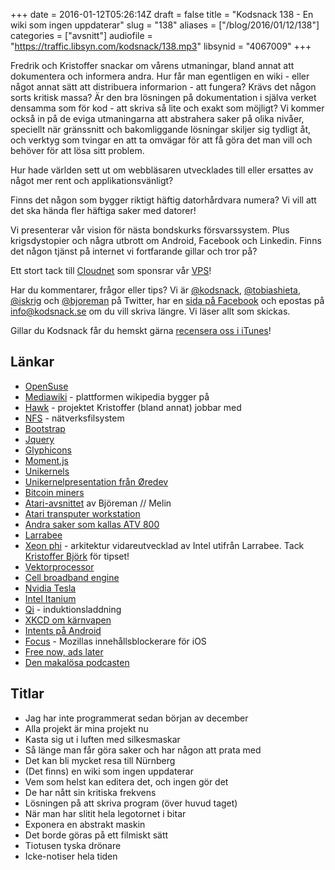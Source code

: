 +++
date = 2016-01-12T05:26:14Z
draft = false
title = "Kodsnack 138 - En wiki som ingen uppdaterar"
slug = "138"
aliases = ["/blog/2016/01/12/138"]
categories = ["avsnitt"]
audiofile = "https://traffic.libsyn.com/kodsnack/138.mp3"
libsynid = "4067009"
+++

Fredrik och Kristoffer snackar om vårens utmaningar, bland annat att dokumentera och informera andra. Hur får man egentligen en wiki - eller något annat sätt att distribuera informarion - att fungera? Krävs det någon sorts kritisk massa? Är den bra lösningen på dokumentation i själva verket densamma som för kod - att skriva så lite och exakt som möjligt? Vi kommer också in på de eviga utmaningarna att abstrahera saker på olika nivåer, speciellt när gränssnitt och bakomliggande lösningar skiljer sig tydligt åt, och verktyg som tvingar en att ta omvägar för att få göra det man vill och behöver för att lösa sitt problem.

Hur hade världen sett ut om webbläsaren utvecklades till eller ersattes av något mer rent och applikationsvänligt?

Finns det någon som bygger riktigt häftig datorhårdvara numera? Vi vill att det ska hända fler häftiga saker med datorer!

Vi presenterar vår vision för nästa bondskurks försvarssystem. Plus krigsdystopier och några utbrott om Android, Facebook och Linkedin. Finns det någon tjänst på internet vi fortfarande gillar och tror på?

Ett stort tack till [Cloudnet](http://www.cloudnet.se) som sponsrar vår [VPS](http://en.wikipedia.org/wiki/Virtual_private_server)!

Har du kommentarer, frågor eller tips? Vi är [@kodsnack](https://www.twitter.com/kodsnack), [@tobiashieta](https://www.twitter.com/tobiashieta), [@iskrig](https://www.twitter.com/iskrig) och [@bjoreman](https://www.twitter.com/bjoreman) på Twitter, har en [sida på Facebook](https://www.facebook.com/kodsnack) och epostas på [info@kodsnack.se](mailto:info@kodsnack.se) om du vill skriva längre. Vi läser allt som skickas.

Gillar du Kodsnack får du hemskt gärna [recensera oss i iTunes](http://itunes.apple.com/se/podcast/kodsnack/id561631498?l=en)!

## Länkar ##
* [OpenSuse](https://sv.opensuse.org/V%C3%A4lkommen_till_openSUSE.org)
* [Mediawiki](https://www.mediawiki.org/wiki/MediaWiki) - plattformen wikipedia bygger på
* [Hawk](http://clusterlabs.org/wiki/Hawk) - projektet Kristoffer (bland annat) jobbar med
* [NFS](https://en.wikipedia.org/wiki/Network_File_System) - nätverksfilsystem
* [Bootstrap](https://en.wikipedia.org/wiki/Bootstrap_%28front-end_framework%29)
* [Jquery](https://en.wikipedia.org/wiki/JQuery)
* [Glyphicons](http://glyphicons.com/)
* [Moment.js](http://momentjs.com/)
* [Unikernels](https://en.wikipedia.org/wiki/Unikernel)
* [Unikernelpresentation från Øredev](https://vimeo.com/144811096)
* [Bitcoin miners](https://www.bitcoinmining.com/bitcoin-mining-hardware/)
* [Atari-avsnittet](http://www.bjoremanmelin.se/podcast/avsnitt-10-cirkus-tramiel/) av Björeman // Melin
* [Atari transputer workstation](https://en.wikipedia.org/wiki/Atari_Transputer_Workstation)
* [Andra saker som kallas ATV 800](http://www.cfmoto.se/1.0.1.0/55/1/?item=prod_prod-s1%2F2)
* [Larrabee](https://en.wikipedia.org/wiki/Larrabee_%28microarchitecture%29)
* [Xeon phi](https://en.wikipedia.org/wiki/Xeon_Phi) - arkitektur vidareutvecklad av Intel utifrån Larrabee. Tack [Kristoffer Björk](https://twitter.com/dataolle) för tipset!
* [Vektorprocessor](https://en.wikipedia.org/wiki/Vector_processor)
* [Cell broadband engine](https://en.wikipedia.org/wiki/Cell_%28microprocessor%29)
* [Nvidia Tesla](https://en.wikipedia.org/wiki/Nvidia_Tesla)
* [Intel Itanium](https://en.wikipedia.org/wiki/Itanium)
* [Qi](https://en.wikipedia.org/wiki/Qi_%28inductive_power_standard%29) - induktionsladdning
* [XKCD om kärnvapen](http://xkcd.com/1626/)
* [Intents på Android](http://developer.android.com/guide/components/intents-filters.html)
* [Focus](https://blog.mozilla.org/futurereleases/2015/12/08/announcing-focus-by-firefox-a-content-blocker-for-ios/) - Mozillas innehållsblockerare för iOS
* [Free now, ads later](http://www.bjoreman.com/main.php?mainId=1821)
* [Den makalösa podcasten](http://denmakalosa.se/)

## Titlar ##
* Jag har inte programmerat sedan början av december
* Alla projekt är mina projekt nu
* Kasta sig ut i luften med silkesmaskar
* Så länge man får göra saker och har någon att prata med
* Det kan bli mycket resa till Nürnberg
* (Det finns) en wiki som ingen uppdaterar
* Vem som helst kan editera det, och ingen gör det
* De har nått sin kritiska frekvens
* Lösningen på att skriva program (över huvud taget)
* När man har slitit hela legotornet i bitar
* Exponera en abstrakt maskin
* Det borde göras på ett filmiskt sätt
* Tiotusen tyska drönare
* Icke-notiser hela tiden